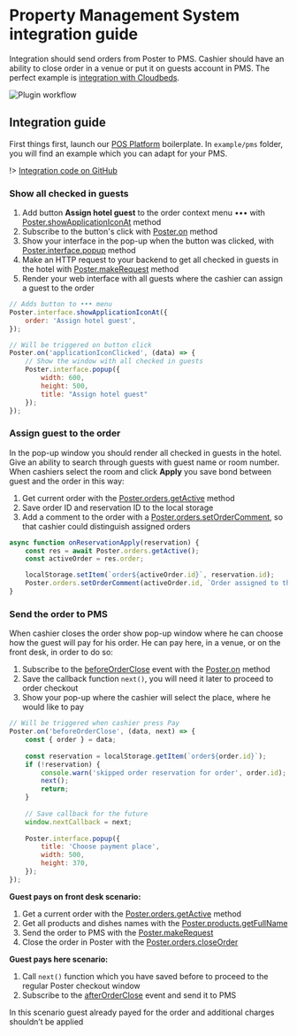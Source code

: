 # Property Management System integration guide


Integration should send orders from Poster to PMS. 
Cashier should have an ability to close order in a venue or put it on guests account in PMS. 
The perfect example is [integration with Cloudbeds](https://joinposter.com/en/support/apps/marketplace/692). 

![Plugin workflow](https://raw.githubusercontent.com/joinposter/pos-platform-boilerplate/master/examples/pms/demo.gif)


## Integration guide

First things first, launch our [POS Platform](/en/docs/v3/pos/index) boilerplate. 
In `example/pms` folder, you will find an example which you can adapt for your PMS. 

!> [Integration code on GitHub](https://github.com/joinposter/pos-platform-boilerplate/tree/master/examples/pms)
  

### Show all checked in guests

1. Add button **Assign hotel guest** to the order context menu ••• with [Poster.showApplicationIconAt](/en/docs/v3/pos/interfaces/interface-showApplicationIconAt) method
2. Subscribe to the button's click with [Poster.on](/en/docs/v3/pos/events/on) method
3. Show your interface in the pop-up when the button was clicked, with [Poster.interface.popup](/en/docs/v3/pos/interfaces/interface-popup) method
4. Make an HTTP request to your backend to get all checked in guests in the hotel with [Poster.makeRequest](/en/docs/v3/pos/requests/makeRequest) method
5. Render your web interface with all guests where the cashier can assign a guest to the order

```js
// Adds button to ••• menu
Poster.interface.showApplicationIconAt({
    order: 'Assign hotel guest',
});

// Will be triggered on button click
Poster.on('applicationIconClicked', (data) => {
    // Show the window with all checked in guests
    Poster.interface.popup({
        width: 600,
        height: 500,
        title: "Assign hotel guest"
    });
});
```

### Assign guest to the order

In the pop-up window you should render all checked in guests in the hotel. 
Give an ability to search through guests with guest name or room number. 
When cashiers select the room and click **Apply** you save bond between guest and the order in this way:

1. Get current order with the [Poster.orders.getActive](/en/docs/v3/pos/orders/orders-getActive) method
2. Save order ID and reservation ID to the local storage
3. Add a comment to the order with a [Poster.orders.setOrderComment](/en/docs/v3/pos/orders/orders-setOrderComment), so that cashier could distinguish assigned orders

```js
async function onReservationApply(reservation) {
    const res = await Poster.orders.getActive();
    const activeOrder = res.order;

    localStorage.setItem(`order${activeOrder.id}`, reservation.id);
    Poster.orders.setOrderComment(activeOrder.id, `Order assigned to the reservation ${reservation.id}`)
}
```

### Send the order to PMS

When cashier closes the order show pop-up window where he can choose how the guest will pay for his order. 
He can pay here, in a venue, or on the front desk, in order to do so:

1. Subscribe to the [beforeOrderClose](/en/docs/v3/pos/events/beforeOrderClose) event with the [Poster.on](/en/docs/v3/pos/events/on) method
2. Save the callback function `next()`, you will need it later to proceed to order checkout
3. Show your pop-up where the cashier will select the place, where he would like to pay


```js
// Will be triggered when cashier press Pay
Poster.on('beforeOrderClose', (data, next) => {
    const { order } = data;
    
    const reservation = localStorage.getItem(`order${order.id}`);
    if (!reservation) {
        console.warn('skipped order reservation for order', order.id);
        next();
        return;
    }
    
    // Save callback for the future 
    window.nextCallback = next;
    
    Poster.interface.popup({
        title: 'Choose payment place',
        width: 500,
        height: 370,
    });
});
```


**Guest pays on front desk scenario:**

1. Get a current order with the [Poster.orders.getActive](/en/docs/v3/pos/orders/orders-getActive) method 
2. Get all products and dishes names with the [Poster.products.getFullName](/en/docs/v3/pos/products/products-getFullName)
3. Send the order to PMS with the [Poster.makeRequest](/en/docs/v3/pos/requests/makeRequest)
4. Close the order in Poster with the [Poster.orders.closeOrder](/en/docs/v3/pos/orders/orders-closeOrder)


**Guest pays here scenario:**

1. Call `next()` function which you have saved before to proceed to the regular Poster checkout window
2. Subscribe to the [afterOrderClose](/en/docs/v3/pos/events/afterOrderClose) event and send it to PMS

In this scenario guest already payed for the order and additional charges shouldn’t be applied

